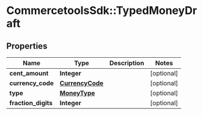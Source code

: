# CommercetoolsSdk::TypedMoneyDraft

## Properties
Name | Type | Description | Notes
------------ | ------------- | ------------- | -------------
**cent_amount** | **Integer** |  | [optional] 
**currency_code** | [**CurrencyCode**](CurrencyCode.md) |  | [optional] 
**type** | [**MoneyType**](MoneyType.md) |  | [optional] 
**fraction_digits** | **Integer** |  | [optional] 


